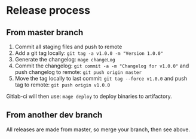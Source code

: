 # Release process

## From master branch

1. Commit all staging files and push to remote
1. Add a git tag locally: `git tag -a v1.0.0 -m "Version 1.0.0"`
1. Generate the changelog: `mage changeLog`
1. Commit the changelog: `git commit -a -m "Changelog for v1.0.0"` and push changelog to remote: `git push origin master`
1. Move the tag locally to last commit: `git tag --force v1.0.0` and push tag to remote: `git push origin v1.0.0`

Gitlab-ci will then use: `mage deploy` to deploy binaries to artifactory.

## From another dev branch

All releases are made from master, so merge your branch, then see above.
